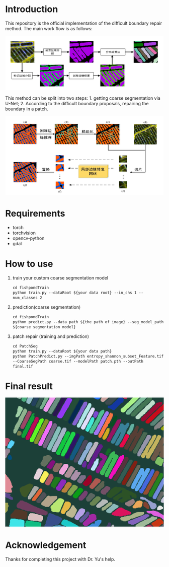 # Introduction

This repository is the official implementation of  the difficult boundary repair method. The main work flow is as follows:

![image](1.png)

This method can be split into two steps: 1. getting coarse segmentation via U-Net; 2. According to the difficult boundary proposals, repairing the boundary in a patch.

![image](2.png)

# Requirements

- torch
- torchvision
- opencv-python
- gdal

# How to use

1. train your custom coarse segmentation model

   ```
   cd fishpondTrain
   python train.py --dataRoot ${your data root} --in_chs 1 --num_classes 2
   ```

2. prediction(coarse segmentation)

   ```
   cd fishpondTrain
   python predict.py --data_path ${the path of image} --seg_model_path ${coarse segmentation model}
   ```

3. patch repair (training and prediction)


   ```
   cd PatchSeg
   python train.py --dataRoot ${your data path}
   python PatchPredict.py --imgPath entropy_shannon_subset_Feature.tif --CoarseSegPath coarse.tif --modelPath patch.pth --outPath final.tif
   ```

# Final result

![image](3.png)

# Acknowledgement

Thanks for completing this project with Dr. Yu's help.
